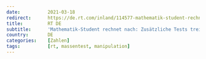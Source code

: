 ```yaml
---
date:          2021-03-18
redirect:      https://de.rt.com/inland/114577-mathematik-student-rechnet-nach-zusatzliche/
title:         RT DE
subtitle:      'Mathematik-Student rechnet nach: Zusätzliche Tests treiben Inzidenzen künstlich in die Höhe'
country:       DE
categories:    [Zahlen]
tags:          [rt, massentest, manipulation]
---
```

